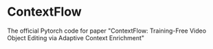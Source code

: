 # ContextFlow
The official Pytorch code for paper "ContextFlow: Training-Free Video Object Editing via Adaptive Context Enrichment"
